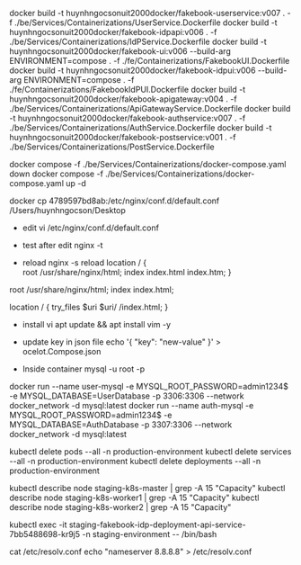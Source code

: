 <!-- Build image -->

docker build -t huynhngocsonuit2000docker/fakebook-userservice:v007 . -f ./be/Services/Containerizations/UserService.Dockerfile
docker build -t huynhngocsonuit2000docker/fakebook-idpapi:v006 . -f ./be/Services/Containerizations/IdPService.Dockerfile
docker build -t huynhngocsonuit2000docker/fakebook-ui:v006 --build-arg ENVIRONMENT=compose . -f ./fe/Containerizations/FakebookUI.Dockerfile
docker build -t huynhngocsonuit2000docker/fakebook-idpui:v006 --build-arg ENVIRONMENT=compose . -f ./fe/Containerizations/FakebookIdPUI.Dockerfile
docker build -t huynhngocsonuit2000docker/fakebook-apigateway:v004 . -f ./be/Services/Containerizations/ApiGatewayService.Dockerfile
docker build -t huynhngocsonuit2000docker/fakebook-authservice:v007 . -f ./be/Services/Containerizations/AuthService.Dockerfile
docker build -t huynhngocsonuit2000docker/fakebook-postservice:v001 . -f ./be/Services/Containerizations/PostService.Dockerfile

<!-- Run docker compose -->

docker compose -f ./be/Services/Containerizations/docker-compose.yaml down
docker compose -f ./be/Services/Containerizations/docker-compose.yaml up -d

<!-- Copy file from container -->

docker cp 4789597bd8ab:/etc/nginx/conf.d/default.conf /Users/huynhngocson/Desktop

<!-- SSH ngix -->

- edit
  vi /etc/nginx/conf.d/default.conf

- test after edit
  nginx -t

- reload
  nginx -s reload
  location / {  
   root /usr/share/nginx/html;
  index index.html index.htm;
  }

root /usr/share/nginx/html;
index index.html;

location / {
try_files $uri $uri/ /index.html;
}

<!-- Dotnet server -->

- install vi
  apt update && apt install vim -y

- update key in json file
  echo '{ "key": "new-value" }' > ocelot.Compose.json

<!-- MySQL -->

- Inside container
  mysql -u root -p

docker run --name user-mysql -e MYSQL_ROOT_PASSWORD=admin1234$ -e MYSQL_DATABASE=UserDatabase -p 3306:3306 --network docker_network -d mysql:latest
docker run --name auth-mysql -e MYSQL_ROOT_PASSWORD=admin1234$ -e MYSQL_DATABASE=AuthDatabase -p 3307:3306 --network docker_network -d mysql:latest

<!-- Clean service, deployment -->

kubectl delete pods --all -n production-environment
kubectl delete services --all -n production-environment
kubectl delete deployments --all -n production-environment

<!-- Check resource -->

kubectl describe node staging-k8s-master | grep -A 15 "Capacity"
kubectl describe node staging-k8s-worker1 | grep -A 15 "Capacity"
kubectl describe node staging-k8s-worker2 | grep -A 15 "Capacity"

<!-- ssh to the kubernete service container  -->

kubectl exec -it staging-fakebook-idp-deployment-api-service-7bb5488698-kr9j5 -n staging-environment -- /bin/bash

<!-- Fix DNS resolution -->

cat /etc/resolv.conf
echo "nameserver 8.8.8.8" > /etc/resolv.conf
